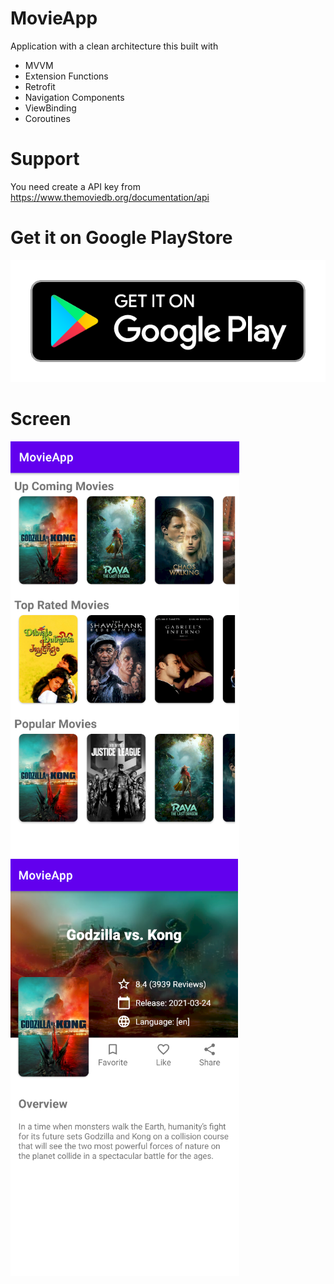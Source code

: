 # MovieApp
Application with a clean architecture this built with
 - MVVM
 - Extension Functions
 - Retrofit
 - Navigation Components
 - ViewBinding
 - Coroutines 

 # Support
 You need create a API key from https://www.themoviedb.org/documentation/api
 
 # Get it on Google PlayStore
 
 [![Screenshot](googlePlay.png)](https://play.google.com/store/apps/details?id=ar.com.mymovies)
 
 # Screen

![Screenshot](screen.png)
![Screenshot](screen2.png)
